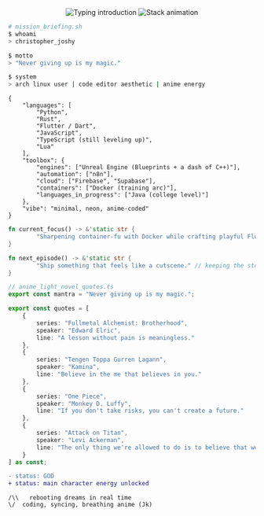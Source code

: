 <div align="center">
	<img src="https://readme-typing-svg.demolab.com?font=JetBrains+Mono&weight=600&size=24&duration=4600&pause=900&color=66D9EF&center=true&vCenter=true&repeat=true&width=500&lines=booting_christopher_joshy;rendering_anime_dev_energy" alt="Typing introduction" />
	<img src="https://readme-typing-svg.demolab.com?font=JetBrains+Mono&weight=500&size=16&duration=3800&pause=800&color=F92672&center=true&vCenter=true&repeat=true&width=500&lines=python();rust();flutter();javascript();typescript(0.3);lua();" alt="Stack animation" />
</div>

```bash
# mission_briefing.sh
$ whoami
> christopher_joshy

$ motto
> "Never giving up is my magic."

$ system
> arch linux user | code editor aesthetic | anime energy
```

```jsonc
{
	"languages": [
		"Python",
		"Rust",
		"Flutter / Dart",
		"JavaScript",
		"TypeScript (still leveling up)",
		"Lua"
	],
	"toolbox": {
		"engines": ["Unreal Engine (Blueprints + a dash of C++)"],
		"automation": ["n8n"],
		"cloud": ["Firebase", "Supabase"],
		"containers": ["Docker (training arc)"],
		"languages_in_progress": ["Java (college level)"]
	},
	"vibe": "minimal, neon, anime-coded"
}
```

```rust
fn current_focus() -> &'static str {
		"Sharpening container-fu with Docker while crafting playful Flutter UIs."
}

fn next_episode() -> &'static str {
		"Ship something that feels like a cutscene." // keeping the storyboard rolling
}
```

```ts
// anime_light_novel_quotes.ts
export const mantra = "Never giving up is my magic.";

export const quotes = [
	{
		series: "Fullmetal Alchemist: Brotherhood",
		speaker: "Edward Elric",
		line: "A lesson without pain is meaningless."
	},
	{
		series: "Tengen Toppa Gurren Lagann",
		speaker: "Kamina",
		line: "Believe in the me that believes in you."
	},
	{
		series: "One Piece",
		speaker: "Monkey D. Luffy",
		line: "If you don't take risks, you can't create a future."
	},
	{
		series: "Attack on Titan",
		speaker: "Levi Ackerman",
		line: "The only thing we're allowed to do is to believe that we won't regret the choice we made."
	}
] as const;
```

```diff
- status: GOD
+ status: main character energy unlocked
```


```ascii
/\\   rebooting dreams in real time
\/  coding, syncing, breathing anime (Jk)
```